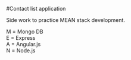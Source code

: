 #Contact list application


Side work to practice MEAN stack development.

M = Mongo DB <br/>
E = Express  <br/>
A = Angular.js  <br/>
N = Node.js  <br/>

